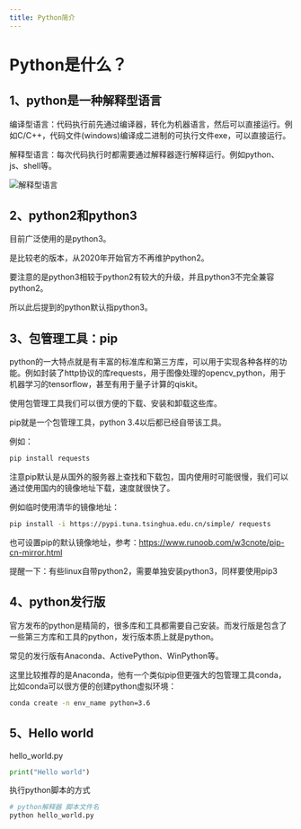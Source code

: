 ```yaml
---
title: Python简介
---
```


<TOC />

# Python是什么？

## 1、python是一种解释型语言

编译型语言：代码执行前先通过编译器，转化为机器语言，然后可以直接运行。例如C/C++，代码文件(windows)编译成二进制的可执行文件exe，可以直接运行。

解释型语言：每次代码执行时都需要通过解释器逐行解释运行。例如python、js、shell等。

![解释型语言](https://buxianshan.oss-cn-beijing.aliyuncs.com/Typora_images/解释型语言.png)

## 2、python2和python3

目前广泛使用的是python3。

是比较老的版本，从2020年开始官方不再维护python2。

要注意的是python3相较于python2有较大的升级，并且python3不完全兼容python2。

所以此后提到的python默认指python3。

## 3、包管理工具：pip

python的一大特点就是有丰富的标准库和第三方库，可以用于实现各种各样的功能。例如封装了http协议的库requests，用于图像处理的opencv_python，用于机器学习的tensorflow，甚至有用于量子计算的qiskit。

使用包管理工具我们可以很方便的下载、安装和卸载这些库。

pip就是一个包管理工具，python 3.4以后都已经自带该工具。

例如：

```bash
pip install requests
```


注意pip默认是从国外的服务器上查找和下载包，国内使用时可能很慢，我们可以通过使用国内的镜像地址下载，速度就很快了。

例如临时使用清华的镜像地址：

```bash
pip install -i https://pypi.tuna.tsinghua.edu.cn/simple/ requests
```

也可设置pip的默认镜像地址，参考：https://www.runoob.com/w3cnote/pip-cn-mirror.html

提醒一下：有些linux自带python2，需要单独安装python3，同样要使用pip3

## 4、python发行版

官方发布的python是精简的，很多库和工具都需要自己安装。而发行版是包含了一些第三方库和工具的python，发行版本质上就是python。

常见的发行版有Anaconda、ActivePython、WinPython等。

这里比较推荐的是Anaconda，他有一个类似pip但更强大的包管理工具conda，比如conda可以很方便的创建python虚拟环境：

```bash
conda create -n env_name python=3.6
```

## 5、Hello world

hello_world.py

``` python
print("Hello world")
```

执行python脚本的方式

``` sh
# python解释器 脚本文件名
python hello_world.py
```

